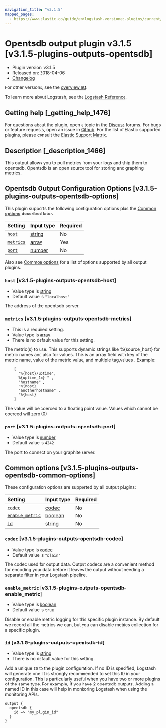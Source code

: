 ```yaml
---
navigation_title: "v3.1.5"
mapped_pages:
  - https://www.elastic.co/guide/en/logstash-versioned-plugins/current/v3.1.5-plugins-outputs-opentsdb.html
---
```


# Opentsdb output plugin v3.1.5 [v3.1.5-plugins-outputs-opentsdb]

* Plugin version: v3.1.5
* Released on: 2018-04-06
* [Changelog](https://github.com/logstash-plugins/logstash-output-opentsdb/blob/v3.1.5/CHANGELOG.md)

For other versions, see the [overview list](output-opentsdb-index.md).

To learn more about Logstash, see the [Logstash Reference](https://www.elastic.co/guide/en/logstash/current/index.html).

## Getting help [_getting_help_1476]

For questions about the plugin, open a topic in the [Discuss](http://discuss.elastic.co) forums. For bugs or feature requests, open an issue in [Github](https://github.com/logstash-plugins/logstash-output-opentsdb). For the list of Elastic supported plugins, please consult the [Elastic Support Matrix](https://www.elastic.co/support/matrix#matrix_logstash_plugins).

## Description [_description_1466]

This output allows you to pull metrics from your logs and ship them to opentsdb. Opentsdb is an open source tool for storing and graphing metrics.

## Opentsdb Output Configuration Options [v3.1.5-plugins-outputs-opentsdb-options]

This plugin supports the following configuration options plus the [Common options](v3-1-5-plugins-outputs-opentsdb.md#v3.1.5-plugins-outputs-opentsdb-common-options) described later.

| Setting | Input type | Required |
| :- | :- | :- |
| [`host`](v3-1-5-plugins-outputs-opentsdb.md#v3.1.5-plugins-outputs-opentsdb-host) | [string](/lsr/value-types.md#string) | No |
| [`metrics`](v3-1-5-plugins-outputs-opentsdb.md#v3.1.5-plugins-outputs-opentsdb-metrics) | [array](/lsr/value-types.md#array) | Yes |
| [`port`](v3-1-5-plugins-outputs-opentsdb.md#v3.1.5-plugins-outputs-opentsdb-port) | [number](/lsr/value-types.md#number) | No |

Also see [Common options](v3-1-5-plugins-outputs-opentsdb.md#v3.1.5-plugins-outputs-opentsdb-common-options) for a list of options supported by all output plugins.

### `host` [v3.1.5-plugins-outputs-opentsdb-host]

* Value type is [string](/lsr/value-types.md#string)
* Default value is `"localhost"`

The address of the opentsdb server.

### `metrics` [v3.1.5-plugins-outputs-opentsdb-metrics]

* This is a required setting.
* Value type is [array](/lsr/value-types.md#array)
* There is no default value for this setting.

The metric(s) to use. This supports dynamic strings like %{source\_host} for metric names and also for values. This is an array field with key of the metric name, value of the metric value, and multiple tag,values . Example:

```
    [
      "%{host}/uptime",
      %{uptime_1m} " ,
      "hostname" ,
      "%{host}
      "anotherhostname" ,
      "%{host}
    ]
```

The value will be coerced to a floating point value. Values which cannot be coerced will zero (0)

### `port` [v3.1.5-plugins-outputs-opentsdb-port]

* Value type is [number](/lsr/value-types.md#number)
* Default value is `4242`

The port to connect on your graphite server.

## Common options [v3.1.5-plugins-outputs-opentsdb-common-options]

These configuration options are supported by all output plugins:

| Setting | Input type | Required |
| :- | :- | :- |
| [`codec`](v3-1-5-plugins-outputs-opentsdb.md#v3.1.5-plugins-outputs-opentsdb-codec) | [codec](/lsr/value-types.md#codec) | No |
| [`enable_metric`](v3-1-5-plugins-outputs-opentsdb.md#v3.1.5-plugins-outputs-opentsdb-enable_metric) | [boolean](/lsr/value-types.md#boolean) | No |
| [`id`](v3-1-5-plugins-outputs-opentsdb.md#v3.1.5-plugins-outputs-opentsdb-id) | [string](/lsr/value-types.md#string) | No |

### `codec` [v3.1.5-plugins-outputs-opentsdb-codec]

* Value type is [codec](/lsr/value-types.md#codec)
* Default value is `"plain"`

The codec used for output data. Output codecs are a convenient method for encoding your data before it leaves the output without needing a separate filter in your Logstash pipeline.

### `enable_metric` [v3.1.5-plugins-outputs-opentsdb-enable_metric]

* Value type is [boolean](/lsr/value-types.md#boolean)
* Default value is `true`

Disable or enable metric logging for this specific plugin instance. By default we record all the metrics we can, but you can disable metrics collection for a specific plugin.

### `id` [v3.1.5-plugins-outputs-opentsdb-id]

* Value type is [string](/lsr/value-types.md#string)
* There is no default value for this setting.

Add a unique `ID` to the plugin configuration. If no ID is specified, Logstash will generate one. It is strongly recommended to set this ID in your configuration. This is particularly useful when you have two or more plugins of the same type. For example, if you have 2 opentsdb outputs. Adding a named ID in this case will help in monitoring Logstash when using the monitoring APIs.

```
output {
  opentsdb {
    id => "my_plugin_id"
  }
}
```
